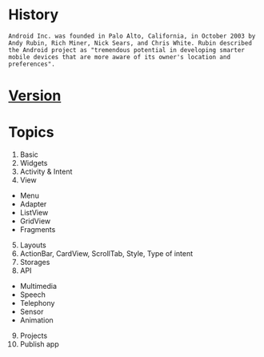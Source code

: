 # History

	Android Inc. was founded in Palo Alto, California, in October 2003 by Andy Rubin, Rich Miner, Nick Sears, and Chris White. Rubin described the Android project as "tremendous potential in developing smarter mobile devices that are more aware of its owner's location and preferences".

# [Version](https://en.wikipedia.org/wiki/Android_version_history)

# Topics
1. Basic
2. Widgets
3. Activity & Intent
4. View
- Menu
- Adapter
- ListView
- GridView
- Fragments
5. Layouts 
6. ActionBar, CardView, ScrollTab, Style, Type of intent 
7. Storages 
8. API
- Multimedia
- Speech 
- Telephony
- Sensor
- Animation
9. Projects
10. Publish app
